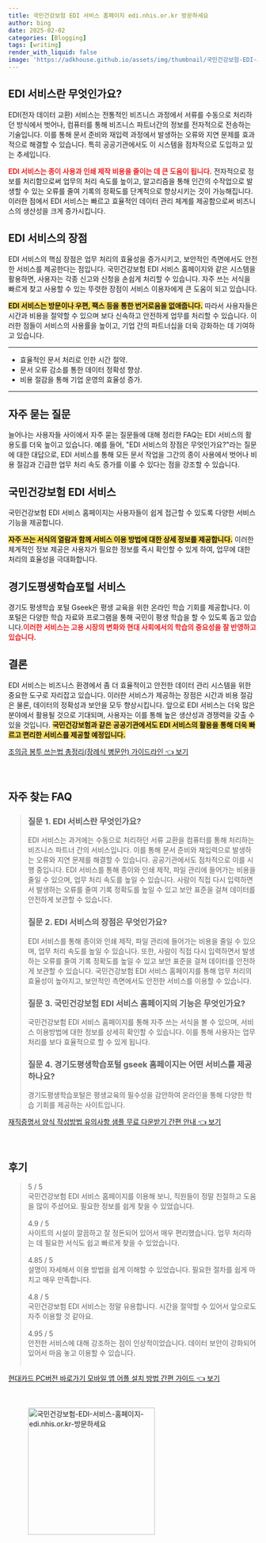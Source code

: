 ```yaml
---
title: 국민건강보험 EDI 서비스 홈페이지 edi.nhis.or.kr 방문하세요
author: bing
date: 2025-02-02
categories: [Blogging]
tags: [writing]
render_with_liquid: false
image: 'https://adkhouse.github.io/assets/img/thumbnail/국민건강보험-EDI-서비스-홈페이지-edi.nhis.or.kr-방문하세요.webp'
---
```



<h2 id='EDI 서비스란 무엇인가요'>EDI 서비스란 무엇인가요?</h2>

<p>EDI(전자 데이터 교환) 서비스는 전통적인 비즈니스 과정에서 서류를 수동으로 처리하던 방식에서 벗어나, 컴퓨터를 통해 비즈니스 파트너간의 정보를 전자적으로 전송하는 기술입니다. 이를 통해 문서 준비와 재입력 과정에서 발생하는 오류와 지연 문제를 효과적으로 해결할 수 있습니다. 특히 공공기관에서도 이 시스템을 점차적으로 도입하고 있는 추세입니다.</p>

<p><b><span style="color: #ee2323;">EDI 서비스는 종이 사용과 인쇄 제작 비용을 줄이는 데 큰 도움이 됩니다.</span></b> 전자적으로 정보를 처리함으로써 업무의 처리 속도를 높이고, 알고리즘을 통해 인간의 수작업으로 발생할 수 있는 오류를 줄여 기록의 정확도를 단계적으로 향상시키는 것이 가능해집니다. 이러한 점에서 EDI 서비스는 빠르고 효율적인 데이터 관리 체계를 제공함으로써 비즈니스의 생산성을 크게 증가시킵니다.</p>

<h2 id='EDI 서비스의 장점'>EDI 서비스의 장점</h2>

<p>EDI 서비스의 핵심 장점은 업무 처리의 효율성을 증가시키고, 보안적인 측면에서도 안전한 서비스를 제공한다는 점입니다. 국민건강보험 EDI 서비스 홈페이지와 같은 시스템을 활용하면, 사용자는 각종 신고와 신청을 손쉽게 처리할 수 있습니다. 자주 쓰는 서식을 빠르게 찾고 사용할 수 있는 뚜렷한 장점이 서비스 이용자에게 큰 도움이 되고 있습니다.</p>

<p><b><span style="background-color: #ffe066;">EDI 서비스는 방문이나 우편, 팩스 등을 통한 번거로움을 없애줍니다.</span></b> 따라서 사용자들은 시간과 비용을 절약할 수 있으며 보다 신속하고 안전하게 업무를 처리할 수 있습니다. 이러한 점들이 서비스의 사용률을 높이고, 기업 간의 파트너십을 더욱 강화하는 데 기여하고 있습니다.</p>

<hr />

<ul>
    <li>효율적인 문서 처리로 인한 시간 절약.</li>
    <li>문서 오류 감소를 통한 데이터 정확성 향상.</li>
    <li>비용 절감을 통해 기업 운영의 효율성 증가.</li>
</ul>

<hr />

<h2 id='자주 묻는 질문'>자주 묻는 질문</h2>

<p>늘어나는 사용자들 사이에서 자주 묻는 질문들에 대해 정리한 FAQ는 EDI 서비스의 활용도를 더욱 높이고 있습니다. 예를 들어, "EDI 서비스의 장점은 무엇인가요?"라는 질문에 대한 대답으로, EDI 서비스를 통해 모든 문서 작업을 그간의 종이 사용에서 벗어나 비용 절감과 긴급한 업무 처리 속도 증가를 이룰 수 있다는 점을 강조할 수 있습니다.</p>

<h2 id='국민건강보험 EDI 서비스'>국민건강보험 EDI 서비스</h2>

<p>국민건강보험 EDI 서비스 홈페이지는 사용자들이 쉽게 접근할 수 있도록 다양한 서비스 기능을 제공합니다. </p>

<p><b><span style="background-color: #ffe066;">자주 쓰는 서식의 열람과 함께 서비스 이용 방법에 대한 상세 정보를 제공합니다.</span></b> 이러한 체계적인 정보 제공은 사용자가 필요한 정보를 즉시 확인할 수 있게 하여, 업무에 대한 처리의 효율성을 극대화합니다. </p>

<h2 id='경기도평생학습포털 서비스'>경기도평생학습포털 서비스</h2>

<p>경기도 평생학습 포털 Gseek은 평생 교육을 위한 온라인 학습 기회를 제공합니다. 이 포털은 다양한 학습 자료와 프로그램을 통해 국민이 평생 학습을 할 수 있도록 돕고 있습니다.<b><span style="color: #ee2323;">이러한 서비스는 고용 시장의 변화와 현대 사회에서의 학습의 중요성을 잘 반영하고 있습니다.</span></b></p>

<h2 id='결론'>결론</h2>

<p>EDI 서비스는 비즈니스 환경에서 좀 더 효율적이고 안전한 데이터 관리 시스템을 위한 중요한 도구로 자리잡고 있습니다. 이러한 서비스가 제공하는 장점은 시간과 비용 절감은 물론, 데이터의 정확성과 보안을 모두 향상시킵니다. 앞으로 EDI 서비스는 더욱 많은 분야에서 활용될 것으로 기대되며, 사용자는 이를 통해 높은 생산성과 경쟁력을 갖출 수 있을 것입니다. <b><span style="background-color: #ffe066;">국민건강보험과 같은 공공기관에서도 EDI 서비스의 활용을 통해 더욱 빠르고 편리한 서비스를 제공할 예정입니다.</span></b></p>


<p><a class="click-button" title="조의금 봉투 쓰는법 총정리(장례식 병문안) 가이드라인" href="https://adkhouse.github.io/posts/%EC%A1%B0%EC%9D%98%EA%B8%88-%EB%B4%89%ED%88%AC-%EC%93%B0%EB%8A%94%EB%B2%95-%EC%B4%9D%EC%A0%95%EB%A6%AC(%EC%9E%A5%EB%A1%80%EC%8B%9D-%EB%B3%91%EB%AC%B8%EC%95%88)-%EA%B0%80%EC%9D%B4%EB%93%9C%EB%9D%BC%EC%9D%B8/" rel="dofollow">조의금 봉투 쓰는법 총정리(장례식 병문안) 가이드라인 👈 보기</a></p><br>
<h2 id='자주_찾는_FAQ'>자주 찾는 FAQ</h2>
<div itemscope="" itemtype="https://schema.org/FAQPage"> 
<blockquote> 
<div itemscope="" itemprop="mainEntity" itemtype="https://schema.org/Question"> 
<h3 itemprop="name">질문 1. EDI 서비스란 무엇인가요?</h3> 
<div itemscope="" itemprop="acceptedAnswer" itemtype="https://schema.org/Answer"> 
<span itemprop="text"> 
<p>EDI 서비스는 과거에는 수동으로 처리하던 서류 교환을 컴퓨터를 통해 처리하는 비즈니스 파트너 간의 서비스입니다. 이를 통해 문서 준비와 재입력으로 발생하는 오류와 지연 문제를 해결할 수 있습니다. 공공기관에서도 점차적으로 이를 시행 중입니다. EDI 서비스를 통해 종이와 인쇄 제작, 파일 관리에 들어가는 비용을 줄일 수 있으며, 업무 처리 속도를 높일 수 있습니다. 사람이 직접 다시 입력하면서 발생하는 오류를 줄여 기록 정확도를 높일 수 있고 보안 표준을 걸쳐 데이터를 안전하게 보관할 수 있습니다.</p> 
</span> 
</div> 
</div> 

<div itemscope="" itemprop="mainEntity" itemtype="https://schema.org/Question"> 
<h3 itemprop="name">질문 2. EDI 서비스의 장점은 무엇인가요?</h3> 
<div itemscope="" itemprop="acceptedAnswer" itemtype="https://schema.org/Answer"> 
<span itemprop="text"> 
<p>EDI 서비스를 통해 종이와 인쇄 제작, 파일 관리에 들어가는 비용을 줄일 수 있으며, 업무 처리 속도를 높일 수 있습니다. 또한, 사람이 직접 다시 입력하면서 발생하는 오류를 줄여 기록 정확도를 높일 수 있고 보안 표준을 걸쳐 데이터를 안전하게 보관할 수 있습니다. 국민건강보험 EDI 서비스 홈페이지를 통해 업무 처리의 효율성이 높아지고, 보안적인 측면에서도 안전한 서비스를 이용할 수 있습니다.</p> 
</span> 
</div> 
</div> 

<div itemscope="" itemprop="mainEntity" itemtype="https://schema.org/Question"> 
<h3 itemprop="name">질문 3. 국민건강보험 EDI 서비스 홈페이지의 기능은 무엇인가요?</h3> 
<div itemscope="" itemprop="acceptedAnswer" itemtype="https://schema.org/Answer"> 
<span itemprop="text"> 
<p>국민건강보험 EDI 서비스 홈페이지를 통해 자주 쓰는 서식을 볼 수 있으며, 서비스 이용방법에 대한 정보를 상세히 확인할 수 있습니다. 이를 통해 사용자는 업무 처리를 보다 효율적으로 할 수 있게 됩니다.</p> 
</span> 
</div> 
</div>

<div itemscope="" itemprop="mainEntity" itemtype="https://schema.org/Question"> 
<h3 itemprop="name">질문 4. 경기도평생학습포털 gseek 홈페이지는 어떤 서비스를 제공하나요?</h3> 
<div itemscope="" itemprop="acceptedAnswer" itemtype="https://schema.org/Answer"> 
<span itemprop="text"> 
<p>경기도평생학습포털은 평생교육의 필수성을 감안하여 온라인을 통해 다양한 학습 기회를 제공하는 사이트입니다.</p> 
</span> 
</div> 
</div> 
</blockquote> 
</div>
<p><a class="click-button" title="재직증명서 양식 작성방법 유의사항 샘플 무료 다운받기 간편 안내" href="https://adkhouse.github.io/posts/%EC%9E%AC%EC%A7%81%EC%A6%9D%EB%AA%85%EC%84%9C-%EC%96%91%EC%8B%9D-%EC%9E%91%EC%84%B1%EB%B0%A9%EB%B2%95-%EC%9C%A0%EC%9D%98%EC%82%AC%ED%95%AD-%EC%83%98%ED%94%8C-%EB%AC%B4%EB%A3%8C-%EB%8B%A4%EC%9A%B4%EB%B0%9B%EA%B8%B0-%EA%B0%84%ED%8E%B8-%EC%95%88%EB%82%B4/" rel="dofollow">재직증명서 양식 작성방법 유의사항 샘플 무료 다운받기 간편 안내 👈 보기</a></p><br>
<h2 id='후기'>후기</h2>
<div itemscope itemtype="https://schema.org/Product">
  <blockquote>
  <div itemprop="review" itemscope itemtype="https://schema.org/Review">
      <div itemprop="reviewRating" itemscope itemtype="https://schema.org/Rating"> <span itemprop="ratingValue">5</span> / <span itemprop="bestRating">5</span> </div>
      <span itemprop="reviewBody">국민건강보험 EDI 서비스 홈페이지를 이용해 보니, 직원들이 정말 친절하고 도움을 많이 주셨어요. 필요한 정보를 쉽게 찾을 수 있었습니다.</span>
  </div>
  <br>
  <div itemprop="review" itemscope itemtype="https://schema.org/Review">
      <div itemprop="reviewRating" itemscope itemtype="https://schema.org/Rating"> <span itemprop="ratingValue">4.9</span> / <span itemprop="bestRating">5</span> </div>
      <span itemprop="reviewBody">사이트의 시설이 깔끔하고 잘 정돈되어 있어서 매우 편리했습니다. 업무 처리하는 데 필요한 서식도 쉽고 빠르게 찾을 수 있었습니다.</span>
  </div>
  <br>
  <div itemprop="review" itemscope itemtype="https://schema.org/Review">
      <div itemprop="reviewRating" itemscope itemtype="https://schema.org/Rating"> <span itemprop="ratingValue">4.85</span> / <span itemprop="bestRating">5</span> </div>
      <span itemprop="reviewBody">설명이 자세해서 이용 방법을 쉽게 이해할 수 있었습니다. 필요한 절차를 쉽게 마치고 매우 만족합니다.</span>
  </div>
  <br>
  <div itemprop="review" itemscope itemtype="https://schema.org/Review">
      <div itemprop="reviewRating" itemscope itemtype="https://schema.org/Rating"> <span itemprop="ratingValue">4.8</span> / <span itemprop="bestRating">5</span> </div>
      <span itemprop="reviewBody">국민건강보험 EDI 서비스는 정말 유용합니다. 시간을 절약할 수 있어서 앞으로도 자주 이용할 것 같아요.</span>
  </div>
  <br>
  <div itemprop="review" itemscope itemtype="https://schema.org/Review">
      <div itemprop="reviewRating" itemscope itemtype="https://schema.org/Rating"> <span itemprop="ratingValue">4.95</span> / <span itemprop="bestRating">5</span> </div>
      <span itemprop="reviewBody">안전한 서비스에 대해 강조하는 점이 인상적이었습니다. 데이터 보안이 강화되어 있어서 마음 놓고 이용할 수 있습니다.</span>
  </div>
  <br>
  </blockquote>
</div>
<p><a class="click-button" title="현대카드 PC버전 바로가기 모바일 앱 어플 설치 방법 간편 가이드" href="https://adkhouse.github.io/posts/%ED%98%84%EB%8C%80%EC%B9%B4%EB%93%9C-PC%EB%B2%84%EC%A0%84-%EB%B0%94%EB%A1%9C%EA%B0%80%EA%B8%B0-%EB%AA%A8%EB%B0%94%EC%9D%BC-%EC%95%B1-%EC%96%B4%ED%94%8C-%EC%84%A4%EC%B9%98-%EB%B0%A9%EB%B2%95-%EA%B0%84%ED%8E%B8-%EA%B0%80%EC%9D%B4%EB%93%9C/" rel="dofollow">현대카드 PC버전 바로가기 모바일 앱 어플 설치 방법 간편 가이드 👈 보기</a></p><br>
<figure class="image"><img src="https://adkhouse.github.io/assets/img/thumbnail/국민건강보험-EDI-서비스-홈페이지-edi.nhis.or.kr-방문하세요.webp" alt="국민건강보험-EDI-서비스-홈페이지-edi.nhis.or.kr-방문하세요" width="256" height="256"></figure>